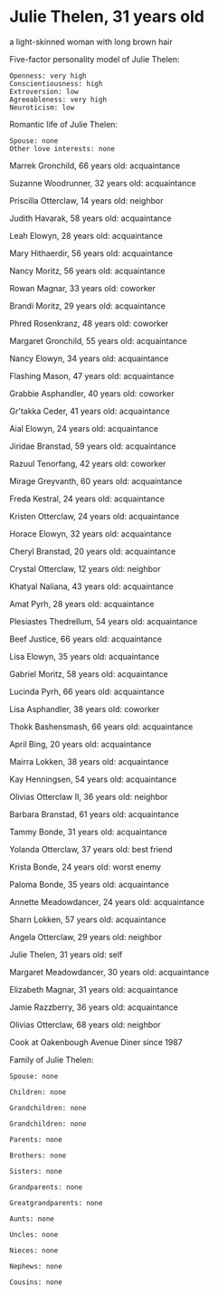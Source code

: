# Julie Thelen, 31 years old
a light-skinned woman with long brown hair

Five-factor personality model of Julie Thelen:

	Openness: very high
	Conscientiousness: high
	Extroversion: low
	Agreeableness: very high
	Neuroticism: low


Romantic life of Julie Thelen:

	Spouse: none
	Other love interests: none

Marrek Gronchild, 66 years old: acquaintance

Suzanne Woodrunner, 32 years old: acquaintance

Priscilla Otterclaw, 14 years old: neighbor

Judith Havarak, 58 years old: acquaintance

Leah Elowyn, 28 years old: acquaintance

Mary Hithaerdir, 56 years old: acquaintance

Nancy Moritz, 56 years old: acquaintance

Rowan Magnar, 33 years old: coworker

Brandi Moritz, 29 years old: acquaintance

Phred Rosenkranz, 48 years old: coworker

Margaret Gronchild, 55 years old: acquaintance

Nancy Elowyn, 34 years old: acquaintance

Flashing Mason, 47 years old: acquaintance

Grabbie Asphandler, 40 years old: coworker

Gr'takka Ceder, 41 years old: acquaintance

Aial Elowyn, 24 years old: acquaintance

Jiridae Branstad, 59 years old: acquaintance

Razuul Tenorfang, 42 years old: coworker

Mirage Greyvanth, 60 years old: acquaintance

Freda Kestral, 24 years old: acquaintance

Kristen Otterclaw, 24 years old: acquaintance

Horace Elowyn, 32 years old: acquaintance

Cheryl Branstad, 20 years old: acquaintance

Crystal Otterclaw, 12 years old: neighbor

Khatyal Naliana, 43 years old: acquaintance

Amat Pyrh, 28 years old: acquaintance

Plesiastes Thedrellum, 54 years old: acquaintance

Beef Justice, 66 years old: acquaintance

Lisa Elowyn, 35 years old: acquaintance

Gabriel Moritz, 58 years old: acquaintance

Lucinda Pyrh, 66 years old: acquaintance

Lisa Asphandler, 38 years old: coworker

Thokk Bashensmash, 66 years old: acquaintance

April Bing, 20 years old: acquaintance

Mairra Lokken, 38 years old: acquaintance

Kay Henningsen, 54 years old: acquaintance

Olivias Otterclaw II, 36 years old: neighbor

Barbara Branstad, 61 years old: acquaintance

Tammy Bonde, 31 years old: acquaintance

Yolanda Otterclaw, 37 years old: best friend

Krista Bonde, 24 years old: worst enemy

Paloma Bonde, 35 years old: acquaintance

Annette Meadowdancer, 24 years old: acquaintance

Sharn Lokken, 57 years old: acquaintance

Angela Otterclaw, 29 years old: neighbor

Julie Thelen, 31 years old: self

Margaret Meadowdancer, 30 years old: acquaintance

Elizabeth Magnar, 31 years old: acquaintance

Jamie Razzberry, 36 years old: acquaintance

Olivias Otterclaw, 68 years old: neighbor

Cook at Oakenbough Avenue Diner since 1987


Family of Julie Thelen:

	Spouse: none

	Children: none

	Grandchildren: none

	Grandchildren: none

	Parents: none

	Brothers: none

	Sisters: none

	Grandparents: none

	Greatgrandparents: none

	Aunts: none

	Uncles: none

	Nieces: none

	Nephews: none

	Cousins: none

